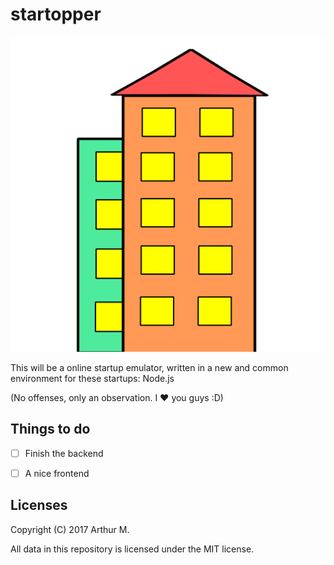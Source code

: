 # startopper

<p align="center">
	<img src="logo.svg" alt="Startopper logo" />
</p>

This will be a online startup emulator, written in a new and common environment 
for these startups: Node.js

(No offenses, only an observation. I :heart: you guys :D)

## Things to do

* [ ] Finish the backend

* [ ] A nice frontend

## Licenses

Copyright (C) 2017 Arthur M.

All data in this repository is licensed under the MIT license.

